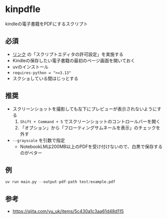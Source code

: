 # kinpdfle
kindleの電子書籍をPDFにするスクリプト

## 必須
- [リンク](https://engineer-ganbaru.com/kindle-auto-screenshot/) の「スクリプトエディタの許可設定」を実施する
- Kindleの保存したい電子書籍の最初のページ画面を開いておく
- uvのインストール
- `requires-python = ">=3.13"`
- スクショしている間はじっとする

## 推奨
- スクリーンショットを撮影しても左下にプレビューが表示されないようにする
    1. `Shift + Command + 5` でスクリーンショットのコントロールバーを開く
    2. 「オプション」から「フローティングサムネールを表示」のチェックを外す
- `--grayscale` を引数で指定
    - NotebookLMは200MB以上のPDFを受け付けないので、白黒で保存するのがベター

## 例
```python
uv run main.py --output-pdf-path test/example.pdf
```

## 参考
- https://qiita.com/yu_uk/items/5c430a1c3aa61d48d115
